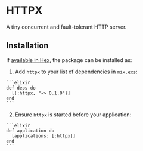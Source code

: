 # HTTPX

A tiny concurrent and fault-tolerant HTTP server.

## Installation

If [available in Hex](https://hex.pm/docs/publish), the package can be installed as:

  1. Add `httpx` to your list of dependencies in `mix.exs`:

    ```elixir
    def deps do
      [{:httpx, "~> 0.1.0"}]
    end
    ```

  2. Ensure `httpx` is started before your application:

    ```elixir
    def application do
      [applications: [:httpx]]
    end
    ```

